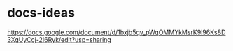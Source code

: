 # docs-ideas

https://docs.google.com/document/d/1bxjb5qv_pWqOMMYkMsrK9l96Ks8D3XqUyCcj-2I6Ryk/edit?usp=sharing
